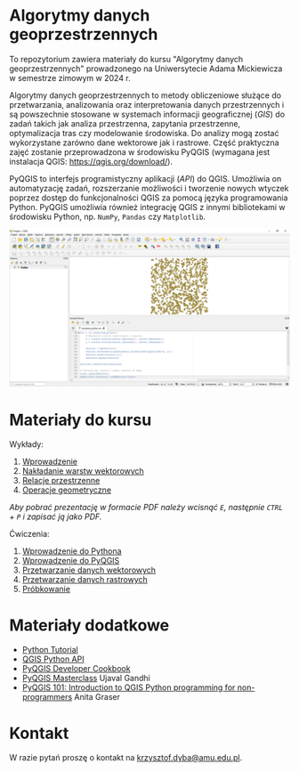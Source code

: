 # Algorytmy danych geoprzestrzennych
To repozytorium zawiera materiały do kursu "Algorytmy danych geoprzestrzennych" prowadzonego
na Uniwersytecie Adama Mickiewicza w semestrze zimowym w 2024 r.

Algorytmy danych geoprzestrzennych to metody obliczeniowe służące do przetwarzania,
analizowania oraz interpretowania danych przestrzennych i są powszechnie stosowane w
systemach informacji geograficznej (*GIS*) do zadań takich jak analiza przestrzenna,
zapytania przestrzenne, optymalizacja tras czy modelowanie środowiska. Do analizy mogą
zostać wykorzystane zarówno dane wektorowe jak i rastrowe. Część praktyczna zajęć zostanie
przeprowadzona w środowisku PyQGIS (wymagana jest instalacja QGIS: <https://qgis.org/download/>).

PyQGIS to interfejs programistyczny aplikacji (*API*) do QGIS. Umożliwia on automatyzację
zadań, rozszerzanie możliwości i tworzenie nowych wtyczek poprzez dostęp do funkcjonalności
QGIS za pomocą języka programowania Python. PyQGIS umożliwia również integrację QGIS z
innymi bibliotekami w środowisku Python, np. `NumPy`, `Pandas` czy `Matplotlib`.

![](wyklady/_images/0_PyQGIS.png)

# Materiały do kursu

Wykłady:

1. [Wprowadzenie](https://kadyb.github.io/adg2024/wyklady/01_Wprowadzenie.html)
2. [Nakładanie warstw wektorowych](https://kadyb.github.io/adg2024/wyklady/02_Nakladanie_warstw.html)
3. [Relacje przestrzenne](https://kadyb.github.io/adg2024/wyklady/03_Relacje_przestrzenne.html)
4. [Operacje geometryczne](https://kadyb.github.io/adg2024/wyklady/04_Operacje_geometryczne.html)

*Aby pobrać prezentację w formacie PDF należy wcisnąć `E`, następnie `CTRL` + `P`
i zapisać ją jako PDF.*

Ćwiczenia:

1. [Wprowadzenie do Pythona](https://kadyb.github.io/adg2024/cwiczenia/01_Python.html)
2. [Wprowadzenie do PyQGIS](https://kadyb.github.io/adg2024/cwiczenia/02_PyQGIS.html)
3. [Przetwarzanie danych wektorowych](https://kadyb.github.io/adg2024/cwiczenia/03_Przetwarzanie_wektor.html)
4. [Przetwarzanie danych rastrowych](https://kadyb.github.io/adg2024/cwiczenia/04_Przetwarzanie_raster.html)
5. [Próbkowanie](https://kadyb.github.io/adg2024/cwiczenia/05_Probkowanie.html)

# Materiały dodatkowe

- [Python Tutorial](https://docs.python.org/3/tutorial/)
- [QGIS Python API](https://qgis.org/pyqgis/3.34/)
- [PyQGIS Developer Cookbook](https://docs.qgis.org/3.34/en/docs/pyqgis_developer_cookbook/)
- [PyQGIS Masterclass](https://courses.spatialthoughts.com/pyqgis-masterclass.html) Ujaval Gandhi 
- [PyQGIS 101: Introduction to QGIS Python programming for non-programmers](https://anitagraser.com/pyqgis-101-introduction-to-qgis-python-programming-for-non-programmers/) Anita Graser

# Kontakt 

W razie pytań proszę o kontakt na <krzysztof.dyba@amu.edu.pl>.
